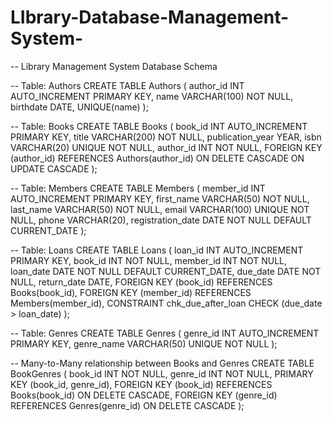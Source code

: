 # LIbrary-Database-Management-System-

-- Library Management System Database Schema

-- Table: Authors
CREATE TABLE Authors (
    author_id INT AUTO_INCREMENT PRIMARY KEY,
    name VARCHAR(100) NOT NULL,
    birthdate DATE,
    UNIQUE(name)
);

-- Table: Books
CREATE TABLE Books (
    book_id INT AUTO_INCREMENT PRIMARY KEY,
    title VARCHAR(200) NOT NULL,
    publication_year YEAR,
    isbn VARCHAR(20) UNIQUE NOT NULL,
    author_id INT NOT NULL,
    FOREIGN KEY (author_id) REFERENCES Authors(author_id)
        ON DELETE CASCADE
        ON UPDATE CASCADE
);

-- Table: Members
CREATE TABLE Members (
    member_id INT AUTO_INCREMENT PRIMARY KEY,
    first_name VARCHAR(50) NOT NULL,
    last_name VARCHAR(50) NOT NULL,
    email VARCHAR(100) UNIQUE NOT NULL,
    phone VARCHAR(20),
    registration_date DATE NOT NULL DEFAULT CURRENT_DATE
);

-- Table: Loans
CREATE TABLE Loans (
    loan_id INT AUTO_INCREMENT PRIMARY KEY,
    book_id INT NOT NULL,
    member_id INT NOT NULL,
    loan_date DATE NOT NULL DEFAULT CURRENT_DATE,
    due_date DATE NOT NULL,
    return_date DATE,
    FOREIGN KEY (book_id) REFERENCES Books(book_id),
    FOREIGN KEY (member_id) REFERENCES Members(member_id),
    CONSTRAINT chk_due_after_loan CHECK (due_date > loan_date)
);

-- Table: Genres
CREATE TABLE Genres (
    genre_id INT AUTO_INCREMENT PRIMARY KEY,
    genre_name VARCHAR(50) UNIQUE NOT NULL
);

-- Many-to-Many relationship between Books and Genres
CREATE TABLE BookGenres (
    book_id INT NOT NULL,
    genre_id INT NOT NULL,
    PRIMARY KEY (book_id, genre_id),
    FOREIGN KEY (book_id) REFERENCES Books(book_id) ON DELETE CASCADE,
    FOREIGN KEY (genre_id) REFERENCES Genres(genre_id) ON DELETE CASCADE
);
